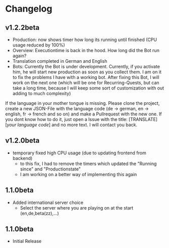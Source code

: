 # Changelog

## v1.2.2beta
* Production: now shows timer how long its running until finished (CPU usage reduced by 100%)
* Overview: Executiontime is back in the hood. How long did the Bot run again?
* Translation completed in German and English
* Bots: Currently the Bot is under development. Currently, if you activate him, he will start new production as soon as you collect them. I am on it to fix the problems I have with a working bot. After fixing this Bot, I will work on the next one (which will be one for Recurring-Quests, but can take a long time, because I will keep some sort of customization with out adding to much complexity)

If the language in your mother tongue is missing. Please clone the project, create a new JSON-File with the language code (de -> german, en -> english, fr -> french and so on) and make a Pullrequest with the new one. If you dont know how to do it, just open a Issue with the title:
[TRANSLATE] [*your language code*]
and no more text.
I will contact you back.

## v1.2.0beta
* temporary fixed high CPU usage (due to updating frontend from backend)
	* to this fix, I had to remove the timers which updated the "Running since" and "Productionstate"
	* I am working on a better way of implementing this again

## 1.1.0beta
* Added international server choice
	* Select the server where you are playing on at the start (en,de,beta(zz),...)
## 1.1.0beta
* Initial Release
